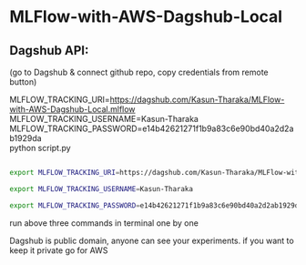 # MLFlow-with-AWS-Dagshub-Local

## Dagshub API:
(go to Dagshub & connect github repo, copy credentials from remote button)

MLFLOW_TRACKING_URI=https://dagshub.com/Kasun-Tharaka/MLFlow-with-AWS-Dagshub-Local.mlflow \
MLFLOW_TRACKING_USERNAME=Kasun-Tharaka \
MLFLOW_TRACKING_PASSWORD=e14b42621271f1b9a83c6e90bd40a2d2ab1929da \
python script.py


```bash

export MLFLOW_TRACKING_URI=https://dagshub.com/Kasun-Tharaka/MLFlow-with-AWS-Dagshub-Local.mlflow

export MLFLOW_TRACKING_USERNAME=Kasun-Tharaka

export MLFLOW_TRACKING_PASSWORD=e14b42621271f1b9a83c6e90bd40a2d2ab1929da

```
run above three commands in terminal one by one

Dagshub is public domain, anyone can see your experiments. if you want to keep it private go for AWS
